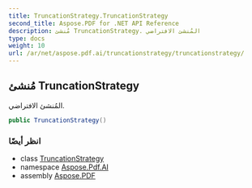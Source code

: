 ```yaml
---
title: TruncationStrategy.TruncationStrategy
second_title: Aspose.PDF for .NET API Reference
description: مُنشئ TruncationStrategy. المُنشئ الافتراضي
type: docs
weight: 10
url: /ar/net/aspose.pdf.ai/truncationstrategy/truncationstrategy/
---
```

## مُنشئ TruncationStrategy

المُنشئ الافتراضي.

```csharp
public TruncationStrategy()
```

### انظر أيضًا

* class [TruncationStrategy](../)
* namespace [Aspose.Pdf.AI](../../../aspose.pdf.ai/)
* assembly [Aspose.PDF](../../../)